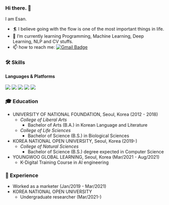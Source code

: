 ### Hi there. 👋

I am Esan.  
- 🏄 I believe going with the flow is one of the most important things in life.
- 🌱 I’m currently learning Programming, Machine Learning, Deep Learning, NLP and CV stuffs.
- 📫 how to reach me: [![Gmail Badge](https://img.shields.io/badge/Gmail-d14836?style=flat-square&logo=Gmail&logoColor=white&link=mailto:deomi@knou.ac.kr)](mailto:deomi@knou.ac.kr)


### 🛠 Skills
#### Languages & Platforms
<img src="https://img.shields.io/badge/Python-3766AB?style=flat-square&logo=Python&logoColor=white"/></a>  <img src="https://img.shields.io/badge/TensorFlow-FF6F00?style=flat-square&logo=TensorFlow&logoColor=white"/></a>  <img src="https://img.shields.io/badge/Keras-D00000?style=flat-square&logo=Keras&logoColor=white"/></a>  <img src="https://img.shields.io/badge/NumPy-013243?style=flat-square&logo=NumPy&logoColor=white"/></a>  <img src="https://img.shields.io/badge/pandas-150458?style=flat-square&logo=pandas&logoColor=white"/></a>


### 🎓 Education
* UNIVERSITY OF NATIONAL FOUNDATION, Seoul, Korea (2012 - 2018)
  * *College of Liberal Arts*
    * Bachelor of Arts (B.A.) in Korean Language and Literature
  * *College of Life Sciences*
    * Bachelor of Science (B.S.) in Biological Sciences
* KOREA NATIONAL OPEN UNIVERSITY, Seoul, Korea (2019-)
  * *College of Natural Sciences*
    * Bachelor of Science (B.S.) degree expected in Computer Science
* YOUNGWOO GLOBAL LEARNING, Seoul, Korea (Mar/2021 - Aug/2021)
  * K-Digital Training Course in AI engineering


### 🎯 Experience
* Worked as a marketer (Jan/2019 - Mar/2021)
* KOREA NATIONAL OPEN UNIVERSITY
  * Undergraduate researcher (Mar/2021-)

<!--
**Esantomi/Esantomi** is a ✨ _special_ ✨ repository because its `README.md` (this file) appears on your GitHub profile.

Here are some ideas to get you started:

- 🔭 I’m currently working on ...
- 🌱 I’m currently learning ...
- 👯 I’m looking to collaborate on ...
- 🤔 I’m looking for help with ...
- 💬 Ask me about ...
- 📫 How to reach me: ...
- 😄 Pronouns: ...
- ⚡ Fun fact: ...
-->
